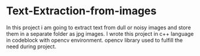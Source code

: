 # Text-Extraction-from-images
In this project i am going to extract text from dull or noisy images and store them in a separate folder as jpg images.
I wrote this project in c++ language in codeblock with opencv environment.
opencv library used to fulfill the need during project.
